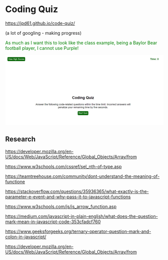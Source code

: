 # Coding Quiz

https://jpd61.github.io/code-quiz/

(a lot of googling - making progress)

<span style="color: green">As much as I want this to look like the class example, being a Baylor Bear football player, I cannot use Purple!</span>

<img src="./assets/screenshot.PNG" />

## Research

https://developer.mozilla.org/en-US/docs/Web/JavaScript/Reference/Global_Objects/Array/from

https://www.w3schools.com/cssref/sel_nth-of-type.asp

https://teamtreehouse.com/community/dont-understand-the-meaning-of-functione

https://stackoverflow.com/questions/35936365/what-exactly-is-the-parameter-e-event-and-why-pass-it-to-javascript-functions

https://www.w3schools.com/js/js_arrow_function.asp

https://medium.com/javascript-in-plain-english/what-does-the-question-mark-mean-in-javascript-code-353cfadcf760

https://www.geeksforgeeks.org/ternary-operator-question-mark-and-colon-in-javascript/

https://developer.mozilla.org/en-US/docs/Web/JavaScript/Reference/Global_Objects/Array/from